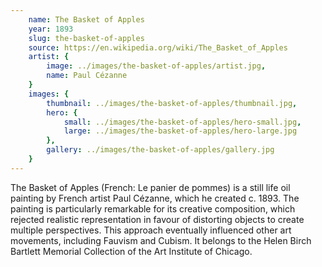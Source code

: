 ```yaml
---
    name: The Basket of Apples
    year: 1893
    slug: the-basket-of-apples
    source: https://en.wikipedia.org/wiki/The_Basket_of_Apples
    artist: {
        image: ../images/the-basket-of-apples/artist.jpg,
        name: Paul Cézanne
    }
    images: {
        thumbnail: ../images/the-basket-of-apples/thumbnail.jpg,
        hero: {
            small: ../images/the-basket-of-apples/hero-small.jpg,
            large: ../images/the-basket-of-apples/hero-large.jpg
        },
        gallery: ../images/the-basket-of-apples/gallery.jpg
    }
---
```


The Basket of Apples (French: Le panier de pommes) is a still life oil painting by French artist Paul Cézanne, which he created c. 1893. The painting is particularly remarkable for its creative composition, which rejected realistic representation in favour of distorting objects to create multiple perspectives. This approach eventually influenced other art movements, including Fauvism and Cubism. It belongs to the Helen Birch Bartlett Memorial Collection of the Art Institute of Chicago.